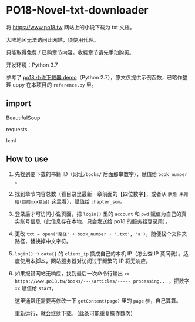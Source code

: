 # PO18-Novel-txt-downloader

将 https://www.po18.tw 网站上的小说下载为 txt 文档。

大陆地区无法访问此网站，须使用代理。

只能取得免费 / 已购章节内容。收费章节请先手动购买。



开发环境：Python 3.7

参考了 [po18 小说下载器 demo](https://www.twblogs.net/a/5c949874bd9eee35fc15f5ef/zh-cn)（Python 2.7），原文仅提供示例函数，已略作整理 copy 在本项目的 `reference.py` 里。

## import

BeautifulSoup

requests

lxml

## How to use

1. 先找到要下载的书籍 ID（网址`/books/` 后面那串数字），赋值给 `book_number` 。

2. 找到章节内容总数（看目录里最新一章前面的【四位数字】，或者从 `狀態 未完結(目前xxx章回)` 这里看），赋值给 `chapter_sum`。

3. 登录后才可访问小说页面，把 `login()` 里的 `account` 和 `pwd` 赋值为自己的真实账号信息（此信息存在本地，只会发送给 po18 的服务器登录用）。

4. 更改 `txt = open('路径' + book_number + '.txt', 'a')`，随便找个文件夹路径，替换掉中文字符。

5. `login()` -> `data{}` 的 `client_ip` 换成自己的本机 IP（怎么查 IP 莫问我）。适度使用本脚本，网站服务器对访问过于频繁的 IP 将无响应。

6. 如果报错网站无响应，找到最后一次命令行输出 `xx https://www.po18.tw/books/---/articles/----- processing...` ，把数字 `xx` 赋值给 `start`。

   这里通常还需要再修改一下 `getContent(page)` 里的 `page` 参，自己算算。

   重新运行，就会继续下载。（此条可能重复操作数次）




